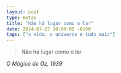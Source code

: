 ```yaml
---
layout: post
type: notas
title: "Não há lugar como o lar"
date: 2024-07-27 20:00:00 -0300
tags: ["a vida, o universo e tudo mais"]
---
```

<blockquote class="citacao-especial citacao-curta">Não há lugar como o lar</blockquote>
<cite class="citacao-autor">O Mágico de Oz, 1939</cite>